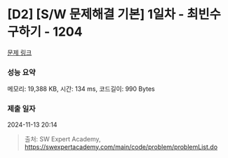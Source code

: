 # [D2] [S/W 문제해결 기본] 1일차 - 최빈수 구하기 - 1204 

[문제 링크](https://swexpertacademy.com/main/code/problem/problemDetail.do?contestProbId=AV13zo1KAAACFAYh) 

### 성능 요약

메모리: 19,388 KB, 시간: 134 ms, 코드길이: 990 Bytes

### 제출 일자

2024-11-13 20:14



> 출처: SW Expert Academy, https://swexpertacademy.com/main/code/problem/problemList.do